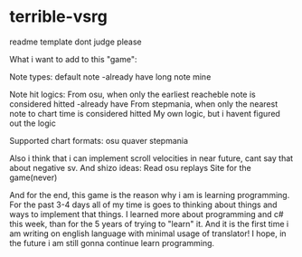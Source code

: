 # terrible-vsrg
 
readme template dont judge please

What i want to add to this "game":

Note types: 
 default note -already have
 long note
 mine
 
Note hit logics:
 From osu, when only the earliest reacheble note is considered hitted -already have
 From stepmania, when only the nearest note to chart time is considered hitted
 My own logic, but i havent figured out the logic
 
Supported chart formats:
 osu
 quaver
 stepmania
 
Also i think that i can implement scroll velocities in near future, cant say that about negative sv.
And shizo ideas:
 Read osu replays
 Site for the game(never)

And for the end, this game is the reason why i am is learning programming. For the past 3-4 days all of my time is goes to thinking about things and ways to implement that things. I learned more about programming and c# this week, than for the 5 years of trying to "learn" it. And it is the first time i am writing on english language with minimal usage of translator! I hope, in the future i am still gonna continue learn programming.
